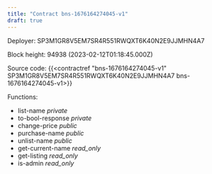 ```yaml
---
title: "Contract bns-1676164274045-v1"
draft: true
---
```

Deployer: SP3M1GR8V5EM7SR4R551RWQXT6K40N2E9JJMHN4A7


 



Block height: 94938 (2023-02-12T01:18:45.000Z)

Source code: {{<contractref "bns-1676164274045-v1" SP3M1GR8V5EM7SR4R551RWQXT6K40N2E9JJMHN4A7 bns-1676164274045-v1>}}

Functions:

* list-name _private_
* to-bool-response _private_
* change-price _public_
* purchase-name _public_
* unlist-name _public_
* get-current-name _read_only_
* get-listing _read_only_
* is-admin _read_only_
